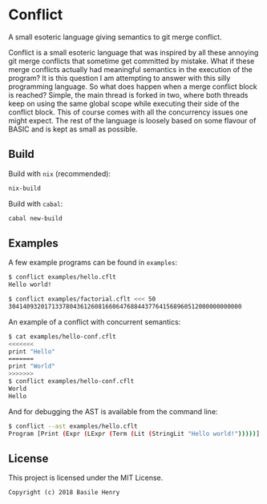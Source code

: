 # Conflict

A small esoteric language giving semantics to git merge conflict.

Conflict is a small esoteric language that was inspired by all these annoying
git merge conflicts that sometime get committed by mistake. What if these merge
conflicts actually had meaningful semantics in the execution of the program?
It is this question I am attempting to answer with this silly programming language.
So what does happen when a merge conflict block is reached? Simple, the main
thread is forked in two, where both threads keep on using the same global scope
while executing their side of the conflict block. This of course comes with all
the concurrency issues one might expect. The rest of the language is loosely
based on some flavour of BASIC and is kept as small as possible.

## Build

Build with `nix` (recommended):

```sh
nix-build
```

Build with `cabal`:

```sh
cabal new-build
```

## Examples

A few example programs can be found in `examples`:

```sh
$ conflict examples/hello.cflt 
Hello world!
```

```sh
$ conflict examples/factorial.cflt <<< 50
30414093201713378043612608166064768844377641568960512000000000000
```

An example of a conflict with concurrent semantics:

```sh
$ cat examples/hello-conf.cflt 
<<<<<<<
print "Hello"
=======
print "World"
>>>>>>>
$ conflict examples/hello-conf.cflt
World
Hello
```

And for debugging the AST is available from the command line:

```sh
$ conflict --ast examples/hello.cflt
Program [Print (Expr (LExpr (Term (Lit (StringLit "Hello world!")))))]
```

## License

This project is licensed under the MIT License.

```
Copyright (c) 2018 Basile Henry
```
